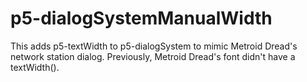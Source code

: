 # p5-dialogSystemManualWidth
This adds p5-textWidth to p5-dialogSystem to mimic Metroid Dread's network station dialog. Previously, Metroid Dread's font didn't have a textWidth().
